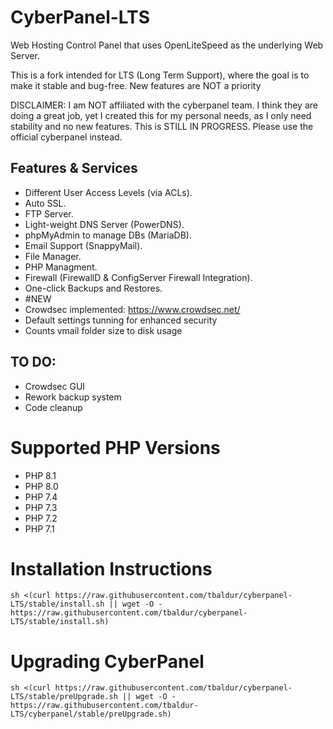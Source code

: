 # CyberPanel-LTS

Web Hosting Control Panel that uses OpenLiteSpeed as the underlying Web Server.

This is a fork intended for LTS (Long Term Support), where the goal is to make it stable and bug-free.
New features are NOT a priority

DISCLAIMER: I am NOT affiliated with the cyberpanel team. I think they are doing a great job, yet I created this for my personal needs, as I only need stability and no new features.
This is STILL IN PROGRESS. Please use the official cyberpanel instead.


## Features & Services

* Different User Access Levels (via ACLs).
* Auto SSL.
* FTP Server.
* Light-weight DNS Server (PowerDNS).
* phpMyAdmin to manage DBs (MariaDB).
* Email Support (SnappyMail).
* File Manager.
* PHP Managment.
* Firewall (FirewallD & ConfigServer Firewall Integration).
* One-click Backups and Restores.
* #NEW 
* Crowdsec implemented: https://www.crowdsec.net/
* Default settings tunning for enhanced security
* Counts vmail folder size to disk usage

## TO DO:
* Crowdsec GUI
* Rework backup system
* Code cleanup


# Supported PHP Versions

* PHP 8.1
* PHP 8.0
* PHP 7.4
* PHP 7.3
* PHP 7.2
* PHP 7.1

# Installation Instructions


```
sh <(curl https://raw.githubusercontent.com/tbaldur/cyberpanel-LTS/stable/install.sh || wget -O - https://raw.githubusercontent.com/tbaldur/cyberpanel-LTS/stable/install.sh)
```

# Upgrading CyberPanel


```
sh <(curl https://raw.githubusercontent.com/tbaldur/cyberpanel-LTS/stable/preUpgrade.sh || wget -O - https://raw.githubusercontent.com/tbaldur-LTS/cyberpanel/stable/preUpgrade.sh)
```

